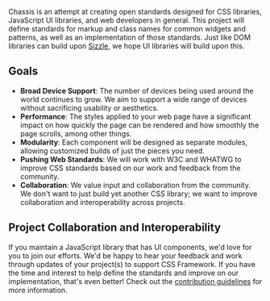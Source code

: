 Chassis is an attempt at creating open standards designed for CSS libraries, JavaScript UI libraries, and web developers in general. This project will define standards for markup and class names for common widgets and patterns, as well as an implementation of those standards. Just like DOM libraries can build upon [Sizzle](https://github.com/jquery/sizzle), we hope UI libraries will build upon this.

## Goals

* **Broad Device Support**: The number of devices being used around the world continues to grow. We aim to support a wide range of devices without sacrificing usability or aesthetics.
* **Performance**: The styles applied to your web page have a significant impact on how quickly the page can be rendered and how smoothly the page scrolls, among other things.
* **Modularity**: Each component will be designed as separate modules, allowing customized builds of just the pieces you need.
* **Pushing Web Standards**: We will work with W3C and WHATWG to improve CSS standards based on our work and feedback from the community.
* **Collaboration**: We value input and collaboration from the community. We don't want to just build yet another CSS library; we want to improve collaboration and interoperability across projects.

## Project Collaboration and Interoperability

If you maintain a JavaScript library that has UI components, we'd love for you to join our efforts. We'd be happy to hear your feedback and work through updates of your project(s) to support CSS Framework. If you have the time and interest to help define the standards and improve on our implementation, that's even better! Check out the [contribution guidelines](https://github.com/jquery/css-chassis/blob/master/CONTRIBUTING.md) for more information.
